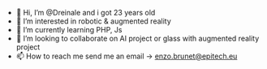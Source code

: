 - 👋 Hi, I’m @Dreinale and i got 23 years old
- 👀 I’m interested in robotic & augmented reality
- 🌱 I’m currently learning PHP, Js
- 💞️ I’m looking to collaborate on AI project or glass with augmented reality project
- 📫 How to reach me send me an email -> enzo.brunet@epitech.eu

<!---
Dreinale/Dreinale is a ✨ special ✨ repository because its `README.md` (this file) appears on your GitHub profile.
You can click the Preview link to take a look at your changes.
--->
